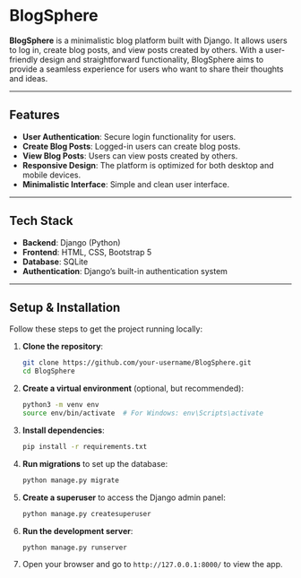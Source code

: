 # BlogSphere

**BlogSphere** is a minimalistic blog platform built with Django. It allows users to log in, create blog posts, and view posts created by others. With a user-friendly design and straightforward functionality, BlogSphere aims to provide a seamless experience for users who want to share their thoughts and ideas.

---

## Features

- **User Authentication**: Secure login functionality for users.
- **Create Blog Posts**: Logged-in users can create blog posts.
- **View Blog Posts**: Users can view posts created by others.
- **Responsive Design**: The platform is optimized for both desktop and mobile devices.
- **Minimalistic Interface**: Simple and clean user interface.

---

## Tech Stack

- **Backend**: Django (Python)
- **Frontend**: HTML, CSS, Bootstrap 5
- **Database**: SQLite 
- **Authentication**: Django’s built-in authentication system
---

## Setup & Installation

Follow these steps to get the project running locally:

1. **Clone the repository**:

   ```bash
   git clone https://github.com/your-username/BlogSphere.git
   cd BlogSphere
   ```

2. **Create a virtual environment** (optional, but recommended):

   ```bash
   python3 -m venv env
   source env/bin/activate  # For Windows: env\Scripts\activate
   ```

3. **Install dependencies**:

   ```bash
   pip install -r requirements.txt
   ```

4. **Run migrations** to set up the database:

   ```bash
   python manage.py migrate
   ```

5. **Create a superuser** to access the Django admin panel:

   ```bash
   python manage.py createsuperuser
   ```

6. **Run the development server**:

   ```bash
   python manage.py runserver
   ```

7. Open your browser and go to `http://127.0.0.1:8000/` to view the app.
